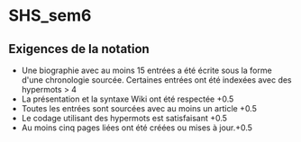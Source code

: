 # SHS_sem6

## Exigences de la notation

* Une biographie avec au moins 15 entrées a été écrite sous la forme d'une chronologie sourcée. Certaines entrées ont été indexées avec des hypermots > 4
* La présentation et la syntaxe Wiki ont été respectée +0.5
* Toutes les entrées sont sourcées avec au moins un article +0.5
* Le codage utilisant des hypermots est satisfaisant +0.5
* Au moins cinq pages liées ont été créées ou mises à jour.+0.5
